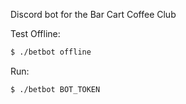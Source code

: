 Discord bot for the Bar Cart Coffee Club

Test Offline:
```bash
$ ./betbot offline
```

Run:
```bash
$ ./betbot BOT_TOKEN
```
